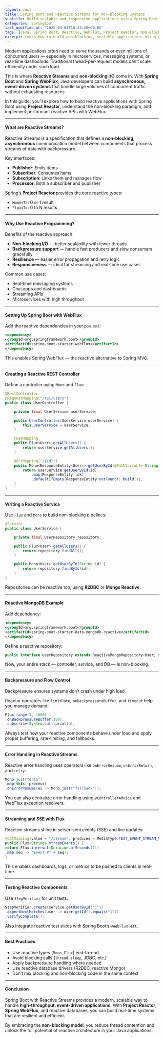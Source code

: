```yaml
---
layout: post
title: Spring Boot and Reactive Streams for Non-Blocking Systems
subtitle: Build scalable and responsive applications using Spring Boot and reactive programming with Project Reactor
categories: SpringBoot
last_modified_at: "2025-04-03T10:30:00+00:00"
tags: [Java, Spring Boot, Reactive, WebFlux, Project Reactor, Non-Blocking, Asynchronous]
excerpt: Learn how to build non-blocking, scalable applications using Spring Boot and Reactive Streams. Discover Project Reactor, Spring WebFlux, and the benefits of reactive programming in real-time systems.
---
```

Modern applications often need to serve thousands or even millions of concurrent users — especially in microservices, messaging systems, or real-time dashboards. Traditional thread-per-request models can’t scale efficiently under such load.

This is where **Reactive Streams** and **non-blocking I/O** come in. With **Spring Boot** and **Spring WebFlux**, Java developers can build **asynchronous, event-driven systems** that handle large volumes of concurrent traffic without exhausting resources.

In this guide, you’ll explore how to build reactive applications with Spring Boot using **Project Reactor**, understand the non-blocking paradigm, and implement performant reactive APIs with WebFlux.

---

#### What are Reactive Streams?

Reactive Streams is a specification that defines a **non-blocking, asynchronous** communication model between components that process streams of data with backpressure.

Key interfaces:
- **Publisher**: Emits items
- **Subscriber**: Consumes items
- **Subscription**: Links them and manages flow
- **Processor**: Both a subscriber and publisher

Spring’s **Project Reactor** provides the core reactive types:
- `Mono<T>`: 0 or 1 result
- `Flux<T>`: 0 to N results

---

#### Why Use Reactive Programming?

Benefits of the reactive approach:
- **Non-blocking I/O** — better scalability with fewer threads
- **Backpressure support** — handle fast producers and slow consumers gracefully
- **Resilience** — easier error propagation and retry logic
- **Responsiveness** — ideal for streaming and real-time use cases

Common use cases:
- Real-time messaging systems
- Chat apps and dashboards
- Streaming APIs
- Microservices with high throughput

---

#### Setting Up Spring Boot with WebFlux

Add the reactive dependencies in your `pom.xml`:

```xml
<dependency>
<groupId>org.springframework.boot</groupId>
<artifactId>spring-boot-starter-webflux</artifactId>
</dependency>
```

This enables Spring WebFlux — the reactive alternative to Spring MVC.

---

#### Creating a Reactive REST Controller

Define a controller using `Mono` and `Flux`:

```java
@RestController
@RequestMapping("/api/users")
public class UserController {

    private final UserService userService;

    public UserController(UserService userService) {
        this.userService = userService;
    }

    @GetMapping
    public Flux<User> getAllUsers() {
        return userService.getAllUsers();
    }

    @GetMapping("/{id}")
    public Mono<ResponseEntity<User>> getUserById(@PathVariable String id) {
        return userService.getUserById(id)
            .map(ResponseEntity::ok)
            .defaultIfEmpty(ResponseEntity.notFound().build());
    }
}
```

---

#### Writing a Reactive Service

Use `Flux` and `Mono` to build non-blocking pipelines:

```java
@Service
public class UserService {

    private final UserRepository repository;

    public Flux<User> getAllUsers() {
        return repository.findAll();
    }

    public Mono<User> getUserById(String id) {
        return repository.findById(id);
    }
}
```

Repositories can be reactive too, using **R2DBC** or **Mongo Reactive**.

---

#### Reactive MongoDB Example

Add dependency:

```xml
<dependency>
<groupId>org.springframework.boot</groupId>
<artifactId>spring-boot-starter-data-mongodb-reactive</artifactId>
</dependency>
```

Define a reactive repository:

```java
public interface UserRepository extends ReactiveMongoRepository<User, String> {}
```

Now, your entire stack — controller, service, and DB — is non-blocking.

---

#### Backpressure and Flow Control

Backpressure ensures systems don’t crash under high load.

Reactor operators like `limitRate`, `onBackpressureBuffer`, and `timeout` help you manage demand:

```java
Flux.range(1, 1000)
.onBackpressureBuffer(100)
.subscribe(System.out::println);
```

Always test how your reactive components behave under load and apply proper buffering, rate-limiting, and fallbacks.

---

#### Error Handling in Reactive Streams

Reactive error handling uses operators like `onErrorResume`, `onErrorReturn`, and `retry`:

```java
Mono.just("data")
.map(this::process)
.onErrorResume(ex -> Mono.just("fallback"));
```

You can also centralize error handling using `@ControllerAdvice` and WebFlux exception resolvers.

---

#### Streaming and SSE with Flux

Reactive streams shine in server-sent events (SSE) and live updates:

```java
@GetMapping(value = "/stream", produces = MediaType.TEXT_EVENT_STREAM_VALUE)
public Flux<String> streamEvents() {
return Flux.interval(Duration.ofSeconds(1))
.map(seq -> "Event #" + seq);
}
```

This enables dashboards, logs, or metrics to be pushed to clients in real-time.

---

#### Testing Reactive Components

Use `StepVerifier` for unit tests:

```java
StepVerifier.create(service.getUserById("1"))
.expectNextMatches(user -> user.getId().equals("1"))
.verifyComplete();
```

Also integrate reactive test slices with Spring Boot’s `@WebFluxTest`.

---

#### Best Practices

- Use reactive types (`Mono`, `Flux`) end-to-end
- Avoid blocking calls (`Thread.sleep`, JDBC, etc.)
- Apply backpressure handling where needed
- Use reactive database drivers (R2DBC, reactive Mongo)
- Don’t mix blocking and non-blocking code in the same context

---

#### Conclusion

Spring Boot with Reactive Streams provides a modern, scalable way to handle **high-throughput, event-driven applications**. With **Project Reactor**, **Spring WebFlux**, and reactive databases, you can build real-time systems that are resilient and efficient.

By embracing the **non-blocking model**, you reduce thread contention and unlock the full potential of reactive architecture in your Java applications.
